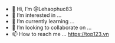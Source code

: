 - 👋 Hi, I’m @Lehaophuc83
- 👀 I’m interested in ...
- 🌱 I’m currently learning ...
- 💞️ I’m looking to collaborate on ...
- 📫 How to reach me ... <a href="https://top123.vn/" alt="English Study Pro">https://top123.vn</a>

<!---
Lehaophuc83/Lehaophuc83 is a ✨ special ✨ repository because its `README.md` (this file) appears on your GitHub profile.
You can click the Preview link to take a look at your changes.
--->
